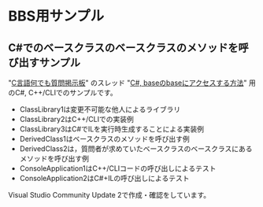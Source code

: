 # BBS用サンプル
## C#でのベースクラスのベースクラスのメソッドを呼び出すサンプル

"[C言語何でも質問掲示板](http://dixq.net/forum/viewtoppic.php?f=3)"
のスレッド
"[C#, baseのbaseにアクセスする方法](http://dixq.net/forum/viewtopic.php?f=3&t=17949)"
用のC#, C++/CLIでのサンプルです。

* ClassLibrary1は変更不可能な他人によるライブラリ
* ClassLibrary2はC++/CLIでの実装例
* ClassLibrary3はC#でILを実行時生成することによる実装例
* DerivedClass1はベースクラスのメソッドを呼び出す例
* DerivedClass2は，質問者が求めていたベースクラスのベースクラスにあるメソッドを呼び出す例
* ConsoleApplication1はC++/CLIコードの呼び出しによるテスト
* ConsoleApplication2はC#+ILの呼び出しによるテスト

Visual Studio Community Update 2で作成・確認をしています。
